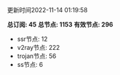 更新时间2022-11-14 01:19:58

**总订阅: 45**
**总节点: 1153**
**有效节点: 296**
- ssr节点: 12
- v2ray节点: 222
- trojan节点: 56
- ss节点: 6
